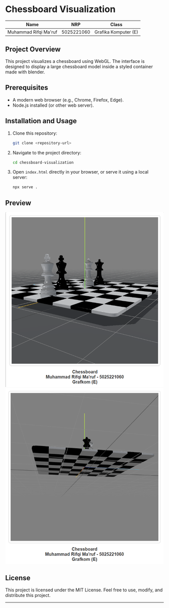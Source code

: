 # Chessboard Visualization

| Name                 | NRP        | Class                       |
|----------------------|------------|----------------------------|
| Muhammad Rifqi Ma'ruf | 5025221060 | Grafika Komputer (E)      |

## Project Overview
This project visualizes a chessboard using WebGL. The interface is designed to display a large chessboard model inside a styled container made with blender. 

## Prerequisites
- A modern web browser (e.g., Chrome, Firefox, Edge).
- Node.js installed (or other web server).

## Installation and Usage
1. Clone this repository:
   ```bash
   git clone <repository-url>
   ```
2. Navigate to the project directory:
   ```bash
   cd chessboard-visualization
   ```
3. Open `index.html` directly in your browser, or serve it using a local server:
   ```bash
   npx serve .
   ```


## Preview
![Chessboard Preview](./assets/image.png)
![Chessboard Preview](./assets/image1.png)



## License
This project is licensed under the MIT License. Feel free to use, modify, and distribute this project.

---


